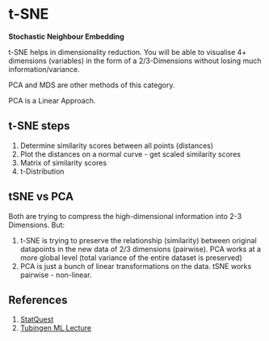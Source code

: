 # t-SNE

**Stochastic Neighbour Embedding**

t-SNE helps in dimensionality reduction. You will be able to visualise 4+ dimensions (variables) in the form of a 2/3-Dimensions without losing much information/variance.

PCA and MDS are other methods of this category.

PCA is a Linear Approach.

## t-SNE steps
1. Determine similarity scores between all points (distances)
2. Plot the distances on a normal curve - get scaled similarity scores
3. Matrix of similarity scores
4. t-Distribution

## tSNE vs PCA

Both are trying to compress the high-dimensional information into 2-3 Dimensions. But:

1. t-SNE is trying to preserve the relationship (similarity) between original datapoints in the new data of 2/3 dimensions (pairwise). PCA works at a more global level (total variance of the entire dataset is preserved)
2. PCA is just a bunch of linear transformations on the data. tSNE works pairwise - non-linear.


## References
1. [StatQuest](https://www.youtube.com/watch?v=NEaUSP4YerM)
2. [Tubingen ML Lecture](https://www.youtube.com/watch?v=MnRskV3NY1k)
